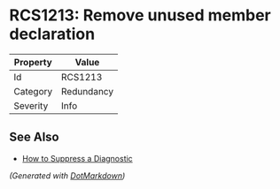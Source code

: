 # RCS1213: Remove unused member declaration

| Property | Value      |
| -------- | ---------- |
| Id       | RCS1213    |
| Category | Redundancy |
| Severity | Info       |

## See Also

* [How to Suppress a Diagnostic](../HowToConfigureAnalyzers.md#how-to-suppress-a-diagnostic)


*\(Generated with [DotMarkdown](http://github.com/JosefPihrt/DotMarkdown)\)*